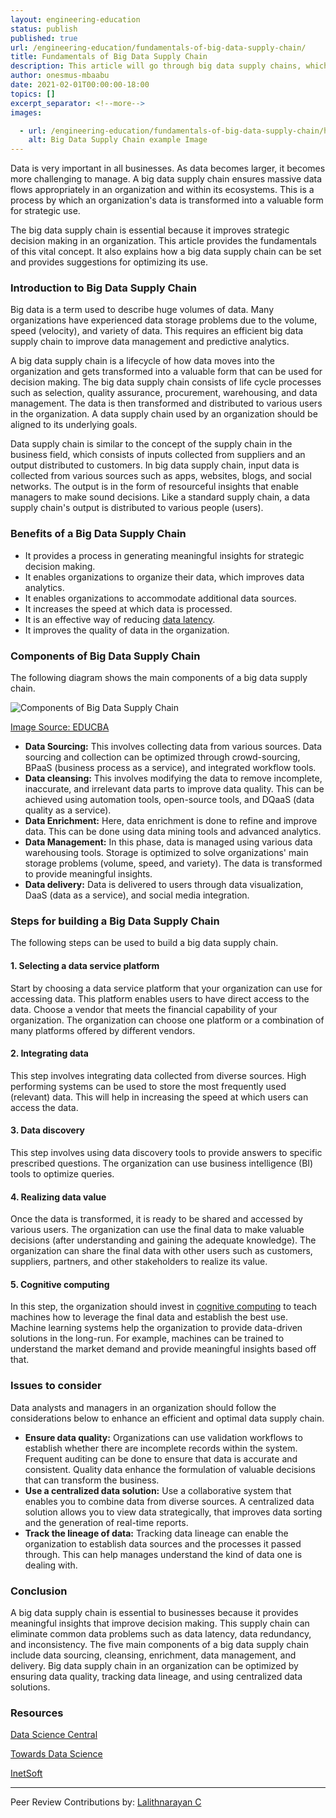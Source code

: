 ```yaml
---
layout: engineering-education
status: publish
published: true
url: /engineering-education/fundamentals-of-big-data-supply-chain/
title: Fundamentals of Big Data Supply Chain
description: This article will go through big data supply chains, which can eliminate common data problems such as data latency, data redundancy, and inconsistency.
author: onesmus-mbaabu
date: 2021-02-01T00:00:00-18:00
topics: []
excerpt_separator: <!--more-->
images:

  - url: /engineering-education/fundamentals-of-big-data-supply-chain/hero.jpg
    alt: Big Data Supply Chain example Image
---
```

Data is very important in all businesses. As data becomes larger, it becomes more challenging to manage. A big data supply chain ensures massive data flows appropriately in an organization and within its ecosystems. This is a process by which an organization's data is transformed into a valuable form for strategic use. 
<!--more-->
The big data supply chain is essential because it improves strategic decision making in an organization. This article provides the fundamentals of this vital concept. It also explains how a big data supply chain can be set and provides suggestions for optimizing its use. 

### Introduction to Big Data Supply Chain
Big data is a term used to describe huge volumes of data. Many organizations have experienced data storage problems due to the volume, speed (velocity), and variety of data. This requires an efficient big data supply chain to improve data management and predictive analytics. 

A big data supply chain is a lifecycle of how data moves into the organization and gets transformed into a valuable form that can be used for decision making. The big data supply chain consists of life cycle processes such as selection, quality assurance, procurement, warehousing, and data management. The data is then transformed and distributed to various users in the organization. A data supply chain used by an organization should be aligned to its underlying goals.

Data supply chain is similar to the concept of the supply chain in the business field, which consists of inputs collected from suppliers and an output distributed to customers. In big data supply chain, input data is collected from various sources such as apps, websites, blogs, and social networks. The output is in the form of resourceful insights that enable managers to make sound decisions. Like a standard supply chain, a data supply chain's output is distributed to various people (users). 

### Benefits of a Big Data Supply Chain
- It provides a process in generating meaningful insights for strategic decision making. 
- It enables organizations to organize their data, which improves data analytics. 
- It enables organizations to accommodate additional data sources.
- It increases the speed at which data is processed. 
- It is an effective way of reducing [data latency](https://searchcio.techtarget.com/definition/data-latency#:~:text=1.%20Data%20latency%20is%20the%20time%20it%20takes,from%20a%20data%20warehouse%20or%20business%20intelligence%20dashboard.).
- It improves the quality of data in the organization.


### Components of Big Data Supply Chain
The following diagram shows the main components of a big data supply chain.

![Components of Big Data Supply Chain](/engineering-education/fundamentals-of-big-data-supply-chain/components-of-big-data-supply-chain.png)

[Image Source: EDUCBA](https://cdn.educba.com/academy/wp-content/uploads/2016/03/Data-Components.png)

- **Data Sourcing:** This involves collecting data from various sources. Data sourcing and collection can be optimized through crowd-sourcing, BPaaS (business process as a service), and integrated workflow tools. 
- **Data cleansing:** This involves modifying the data to remove incomplete, inaccurate, and irrelevant data parts to improve data quality. This can be achieved using automation tools, open-source tools, and DQaaS (data quality as a service).
- **Data Enrichment:** Here, data enrichment is done to refine and improve data. This can be done using data mining tools and advanced analytics. 
- **Data Management:** In this phase, data is managed using various data warehousing tools. Storage is optimized to solve organizations' main storage problems (volume, speed, and variety). The data is transformed to provide meaningful insights. 
- **Data delivery:** Data is delivered to users through data visualization, DaaS (data as a service), and social media integration. 

### Steps for building a Big Data Supply Chain
The following steps can be used to build a big data supply chain.

#### 1. Selecting a data service platform
Start by choosing a data service platform that your organization can use for accessing data. This platform enables users to have direct access to the data. Choose a vendor that meets the financial capability of your organization. The organization can choose one platform or a combination of many platforms offered by different vendors. 

#### 2. Integrating data
This step involves integrating data collected from diverse sources. High performing systems can be used to store the most frequently used (relevant) data. This will help in increasing the speed at which users can access the data. 

#### 3. Data discovery
This step involves using data discovery tools to provide answers to specific prescribed questions. The organization can use business intelligence (BI) tools to optimize queries. 

#### 4. Realizing data value
Once the data is transformed, it is ready to be shared and accessed by various users. The organization can use the final data to make valuable decisions (after understanding and gaining the adequate knowledge). The organization can share the final data with other users such as customers, suppliers, partners, and other stakeholders to realize its value. 

#### 5. Cognitive computing
In this step, the organization should invest in [cognitive computing](https://en.wikipedia.org/wiki/Cognitive_computing) to teach machines how to leverage the final data and establish the best use. Machine learning systems help the organization to provide data-driven solutions in the long-run. For example, machines can be trained to understand the market demand and provide meaningful insights based off that. 

### Issues to consider
Data analysts and managers in an organization should follow the considerations below to enhance an efficient and optimal data supply chain.

- **Ensure data quality:** Organizations can use validation workflows to establish whether there are incomplete records within the system. Frequent auditing can be done to ensure that data is accurate and consistent. Quality data enhance the formulation of valuable decisions that can transform the business.
- **Use a centralized data solution:** Use a collaborative system that enables you to combine data from diverse sources. A centralized data solution allows you to view data strategically, that improves data sorting and the generation of real-time reports. 
- **Track the lineage of data:** Tracking data lineage can enable the organization to establish data sources and the processes it passed through. This can help manages understand the kind of data one is dealing with. 
  
### Conclusion
A big data supply chain is essential to businesses because it provides meaningful insights that improve decision making. This supply chain can eliminate common data problems such as data latency, data redundancy, and inconsistency. The five main components of a big data supply chain include data sourcing, cleansing, enrichment, data management, and delivery. Big data supply chain in an organization can be optimized by ensuring data quality, tracking data lineage, and using centralized data solutions.

### Resources
[Data Science Central](https://www.datasciencecentral.com/profiles/blogs/the-data-supply-chain-and-master-data-management)

[Towards Data Science](https://towardsdatascience.com/learning-from-machines-the-data-supply-chain-4380f420bb2c)

[InetSoft](https://www.inetsoft.com/business/solutions/definition_of_data_supply_chain/)


---
Peer Review Contributions by: [Lalithnarayan C](/engineering-education/authors/lalithnarayan-c/)
